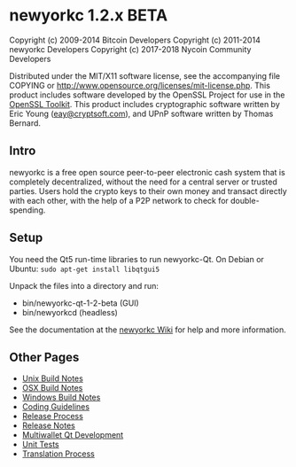 newyorkc 1.2.x BETA
====================

Copyright (c) 2009-2014 Bitcoin Developers
Copyright (c) 2011-2014 newyorkc Developers
Copyright (c) 2017-2018 Nycoin Community Developers


Distributed under the MIT/X11 software license, see the accompanying
file COPYING or http://www.opensource.org/licenses/mit-license.php.
This product includes software developed by the OpenSSL Project for use in the [OpenSSL Toolkit](http://www.openssl.org/). This product includes
cryptographic software written by Eric Young ([eay@cryptsoft.com](mailto:eay@cryptsoft.com)), and UPnP software written by Thomas Bernard.


Intro
---------------------
newyorkc is a free open source peer-to-peer electronic cash system that is
completely decentralized, without the need for a central server or trusted
parties.  Users hold the crypto keys to their own money and transact directly
with each other, with the help of a P2P network to check for double-spending.


Setup
---------------------
You need the Qt5 run-time libraries to run newyorkc-Qt. On Debian or Ubuntu:
	`sudo apt-get install libqtgui5`

Unpack the files into a directory and run:


- bin/newyorkc-qt-1-2-beta (GUI)
- bin/newyorkcd (headless)

See the documentation at the [newyorkc Wiki](http://newyorkc.info)
for help and more information.


Other Pages
---------------------
- [Unix Build Notes](build-unix.md)
- [OSX Build Notes](build-osx.md)
- [Windows Build Notes](build-msw.md)
- [Coding Guidelines](coding.md)
- [Release Process](release-process.md)
- [Release Notes](release-notes.md)
- [Multiwallet Qt Development](multiwallet-qt.md)
- [Unit Tests](unit-tests.md)
- [Translation Process](translation_process.md)
